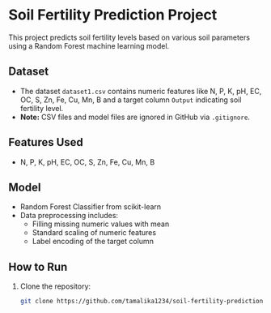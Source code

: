 # Soil Fertility Prediction Project

This project predicts soil fertility levels based on various soil parameters using a Random Forest machine learning model.

## Dataset

- The dataset `dataset1.csv` contains numeric features like N, P, K, pH, EC, OC, S, Zn, Fe, Cu, Mn, B and a target column `Output` indicating soil fertility level.
- **Note:** CSV files and model files are ignored in GitHub via `.gitignore`.

## Features Used

- N, P, K, pH, EC, OC, S, Zn, Fe, Cu, Mn, B

## Model

- Random Forest Classifier from scikit-learn
- Data preprocessing includes:
  - Filling missing numeric values with mean
  - Standard scaling of numeric features
  - Label encoding of the target column

## How to Run

1. Clone the repository:
   ```bash
   git clone https://github.com/tamalika1234/soil-fertility-prediction.git
